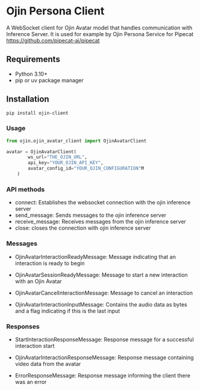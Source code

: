 # Ojin Persona Client

A WebSocket client for Ojin Avatar model that handles communication with Inference Server. It is used for example by Ojin Persona Service for Pipecat https://github.com/pipecat-ai/pipecat

## Requirements

- Python 3.10+
- pip or uv package manager

## Installation

```bash
pip install ojin-client
```

### Usage

```python
from ojin.ojin_avatar_client import OjinAvatarClient

avatar = OjinAvatarClient(
        ws_url="THE_OJIN_URL",
        api_key="YOUR_OJIN_API_KEY",
        avatar_config_id="YOUR_OJIN_CONFIGURATION"M
    )
```

### API methods

- connect: Establishes the websocket connection with the ojin inference server
- send_message: Sends messages to the ojin inference server
- receive_message: Receives messages from the ojin inference server
- close: closes the connection with ojin inference server

### Messages

- OjinAvatarInteractionReadyMessage: Message indicating that an interaction is ready to begin

- OjinAvatarSessionReadyMessage: Message to start a new interaction with an Ojin Avatar

- OjinAvatarCancelInteractionMessage: Message to cancel an interaction

- OjinAvatarInteractionInputMessage: Contains the audio data as bytes and a flag indicating if this is the last input

### Responses

- StartInteractionResponseMessage: Response message for a successful interaction start

- OjinAvatarInteractionResponseMessage: Response message containing video data from the avatar

- ErrorResponseMessage: Response message informing the client there was an error
